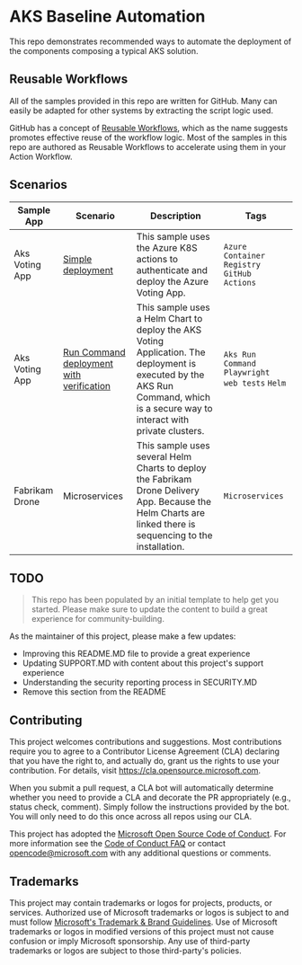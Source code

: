 # AKS Baseline Automation

This repo demonstrates recommended ways to automate the deployment of the components composing a typical AKS solution.

## Reusable Workflows

All of the samples provided in this repo are written for GitHub. Many can easily be adapted for other systems by extracting the script logic used.

GitHub has a concept of [Reusable Workflows](https://docs.github.com/en/actions/learn-github-actions/reusing-workflows), which as the name suggests promotes effective reuse of the workflow logic. Most of the samples in this repo are authored as Reusable Workflows to accelerate using them in your Action Workflow.

## Scenarios

Sample App | Scenario | Description | Tags
---------- | -------- | ----------- | ----
Aks Voting App | [Simple deployment](docs/app-azurevote-actions.md) | This sample uses the Azure K8S actions to authenticate and deploy the Azure Voting App. | `Azure Container Registry` `GitHub Actions`
Aks Voting App | [Run Command deployment with verification](docs/app-azurevote-helmruncmd.md) | This sample uses a Helm Chart to deploy the AKS Voting Application. The deployment is executed by the AKS Run Command, which is a secure way to interact with private clusters. | `Aks Run Command` `Playwright web tests` `Helm`
Fabrikam Drone | Microservices | This sample uses several Helm Charts to deploy the Fabrikam Drone Delivery App. Because the Helm Charts are linked there is sequencing to the installation. | `Microservices`

## TODO

> This repo has been populated by an initial template to help get you started. Please
> make sure to update the content to build a great experience for community-building.

As the maintainer of this project, please make a few updates:

- Improving this README.MD file to provide a great experience
- Updating SUPPORT.MD with content about this project's support experience
- Understanding the security reporting process in SECURITY.MD
- Remove this section from the README

## Contributing

This project welcomes contributions and suggestions.  Most contributions require you to agree to a
Contributor License Agreement (CLA) declaring that you have the right to, and actually do, grant us
the rights to use your contribution. For details, visit https://cla.opensource.microsoft.com.

When you submit a pull request, a CLA bot will automatically determine whether you need to provide
a CLA and decorate the PR appropriately (e.g., status check, comment). Simply follow the instructions
provided by the bot. You will only need to do this once across all repos using our CLA.

This project has adopted the [Microsoft Open Source Code of Conduct](https://opensource.microsoft.com/codeofconduct/).
For more information see the [Code of Conduct FAQ](https://opensource.microsoft.com/codeofconduct/faq/) or
contact [opencode@microsoft.com](mailto:opencode@microsoft.com) with any additional questions or comments.

## Trademarks

This project may contain trademarks or logos for projects, products, or services. Authorized use of Microsoft 
trademarks or logos is subject to and must follow 
[Microsoft's Trademark & Brand Guidelines](https://www.microsoft.com/en-us/legal/intellectualproperty/trademarks/usage/general).
Use of Microsoft trademarks or logos in modified versions of this project must not cause confusion or imply Microsoft sponsorship.
Any use of third-party trademarks or logos are subject to those third-party's policies.
